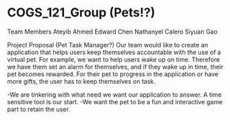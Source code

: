 # COGS_121_Group (Pets!?)
Team Members
Ateyib Ahmed
Edward Chen
Nathanyel Calero
Siyuan Gao

Project Proposal (Pet Task Manager?)
Our team would like to create an application that helps users keep themselves accountable with the use of a virtual pet.
For example, we want to help users wake up on time. Therefore we have them set an alarm for themselves, and if they wake up in time, their pet becomes rewarded. For their pet to progress in the application or have more gifts, the user has to keep themselves on task.

-We are tinkering with what need we want our application to answer. A time sensitive tool is our start.
-We want the pet to be a fun and interactive game part to retain the user.
